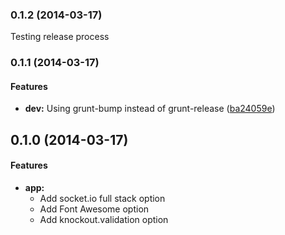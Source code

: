 <a name="0.1.2"></a>
### 0.1.2 (2014-03-17)


Testing release process


<a name="0.1.1"></a>
### 0.1.1 (2014-03-17)


#### Features

* **dev:** Using grunt-bump instead of grunt-release ([ba24059e](http://github.com/leszekhanusz/generator-knockout-bootstrap/commit/ba24059ed6cd2d20dcac9d440227e34fa09aba54))


<a name="0.1.0"></a>
## 0.1.0 (2014-03-17)


#### Features

* **app:**
  * Add socket.io full stack option
  * Add Font Awesome option
  * Add knockout.validation option
   

